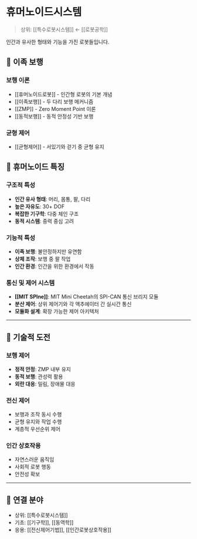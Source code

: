 # 휴머노이드시스템

> 상위: [[특수로봇시스템]] ← [[로봇공학]]

인간과 유사한 형태와 기능을 가진 로봇들입니다.

## 🚶 이족 보행

### 보행 이론
- [[휴머노이드로봇]] - 인간형 로봇의 기본 개념
- [[이족보행]] - 두 다리 보행 메커니즘
- [[ZMP]] - Zero Moment Point 이론
- [[동적보행]] - 동적 안정성 기반 보행

### 균형 제어
- [[균형제어]] - 서있기와 걷기 중 균형 유지

## 🎯 휴머노이드 특징

### 구조적 특성
- **인간 유사 형태**: 머리, 몸통, 팔, 다리
- **높은 자유도**: 30+ DOF
- **복잡한 기구학**: 다중 체인 구조
- **동적 시스템**: 중력 중심 고려

### 기능적 특성
- **이족 보행**: 불안정하지만 유연함
- **상체 조작**: 보행 중 팔 작업
- **인간 환경**: 인간을 위한 환경에서 작동

### 통신 및 제어 시스템
- **[[MIT SPIne]]**: MIT Mini Cheetah의 SPI-CAN 통신 브리지 모듈
- **분산 제어**: 상위 제어기와 각 액추에이터 간 실시간 통신
- **모듈화 설계**: 확장 가능한 제어 아키텍처

---

## 🔗 기술적 도전

### 보행 제어
- **정적 안정**: ZMP 내부 유지
- **동적 보행**: 관성력 활용
- **외란 대응**: 밀림, 장애물 대응

### 전신 제어
- 보행과 조작 동시 수행
- 균형 유지와 작업 수행
- 계층적 우선순위 제어

### 인간 상호작용
- 자연스러운 움직임
- 사회적 로봇 행동
- 안전성 확보

---

## 🔗 연결 분야
- 상위: [[특수로봇시스템]]
- 기초: [[기구학]], [[동역학]]
- 응용: [[전신제어기법]], [[인간로봇상호작용]]